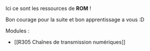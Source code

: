 
Ici ce sont les ressources de **ROM** !

Bon courage pour la suite et bon apprentissage a vous :D

Modules :

- [[R305 Chaînes de transmission numériques]]